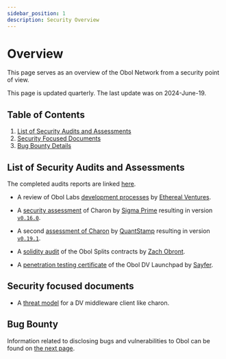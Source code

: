 ```yaml
---
sidebar_position: 1
description: Security Overview
---
```


# Overview

This page serves as an overview of the Obol Network from a security point of view.

This page is updated quarterly. The last update was on 2024-June-19.

## Table of Contents

1. [List of Security Audits and Assessments](#list-of-security-audits-and-assessments)
1. [Security Focused Documents](#security-focused-documents)
1. [Bug Bounty Details](./bug-bounty.md)

## List of Security Audits and Assessments

The completed audits reports are linked [here](https://github.com/ObolNetwork/obol-security/tree/main/audits).

- A review of Obol Labs [development processes](./ev-assessment) by [Ethereal Ventures](https://www.etherealventures.com/).

- A [security assessment](https://github.com/ObolNetwork/obol-security/blob/f9d7b0ad0bb8897f74ccb34cd4bd83012ad1d2b5/audits/Sigma_Prime_Obol_Network_Charon_Security_Assessment_Report_v2_1.pdf) of Charon by [Sigma Prime](https://sigmaprime.io/) resulting in version [`v0.16.0`](https://github.com/ObolNetwork/charon/releases/tag/v0.16.0).

- A second [assessment of Charon](https://obol.tech/charon_quantstamp_assessment.pdf) by [QuantStamp](https://quantstamp.com/) resulting in version [`v0.19.1`](https://github.com/ObolNetwork/charon/releases/tag/v0.19.1).

- A [solidity audit](./smart_contract_audit) of the Obol Splits contracts by [Zach Obront](https://zachobront.com/).

- A [penetration testing certificate](https://github.com/ObolNetwork/obol-security/blob/main/audits/Sayfer_2024-03_Penetration_Testing_CFD.pdf) of the Obol DV Launchpad by [Sayfer](https://sayfer.io/).


## Security focused documents

- A [threat model](./threat_model) for a DV middleware client like charon.

## Bug Bounty

Information related to disclosing bugs and vulnerabilities to Obol can be found on [the next page](./bug-bounty.md).
